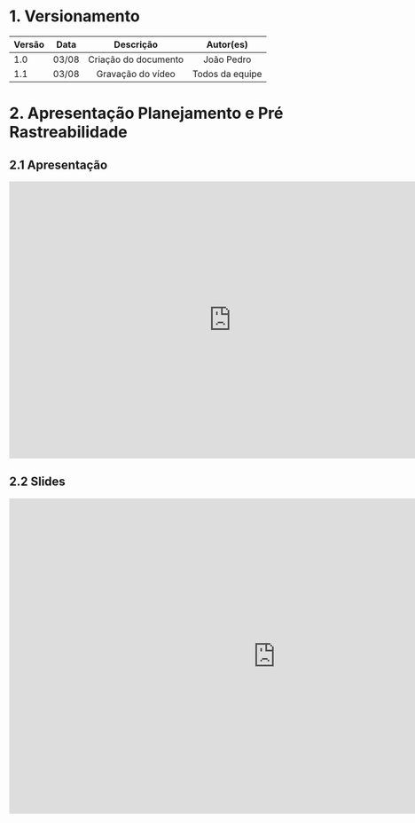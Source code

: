 # 1. Versionamento
|Versão|Data|Descrição|Autor(es)|
|------|----|---------|---------|
|1.0|03/08|<center>Criação do documento</center>|<center>João Pedro</center>|
|1.1|03/08|<center>Gravação do vídeo</center>|<center>Todos da equipe</center>|

# 2. Apresentação Planejamento e Pré Rastreabilidade

## 2.1 Apresentação
<div align="center">
    <iframe width="800" height="500" src="https://www.youtube.com/embed/eK8SGaKz8Vk" title="YouTube video player" frameborder="0" allow="accelerometer; autoplay; clipboard-write; encrypted-media; gyroscope; picture-in-picture" allowfullscreen></iframe>
</div>

## 2.2 Slides
<iframe src="https://docs.google.com/presentation/d/e/2PACX-1vR1sK27HsmsTlBahG7ELB43OJTqqS_6D0XPLV18d3EUK4AkL9_d8xLdbC3g5AAaIX2W_3Lyy5sfCDYl/embed?start=false&loop=false&delayms=3000" frameborder="0" width="960" height="569" allowfullscreen="true" mozallowfullscreen="true" webkitallowfullscreen="true"></iframe>
